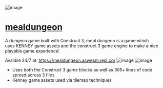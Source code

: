 ![image](https://user-images.githubusercontent.com/67384356/228085128-ef01a548-eff1-486d-a04d-1e596b411f4a.png)
# [mealdungeon](https://mealdungeon.aawesm.repl.co/)
A dungeon game built with Construct 3, meal dungeon is a game which uses KENNEY game assets and the construct 3 game engine to make a nice playable game experience!

Avalible 24/7 at: https://mealdungeon.aawesm.repl.co/
![image](https://user-images.githubusercontent.com/67384356/228084969-f2c92426-b07c-4bdc-b35d-3a9531cbad0e.png)
![image](https://user-images.githubusercontent.com/67384356/228085026-438256e5-9058-41e7-b33f-1287308e1c85.png)

- Uses both the Construct 3 game blocks as well as 305+ lines of code spread across 3 files
- Kenney game assets used via tilemap techniques

